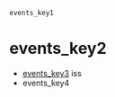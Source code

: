 ```ngMeta
events_key1
```
# events_key2
- [events_key3](https://codepen.io/navgurukul/full/rWrXWK) iss 
- events_key4
